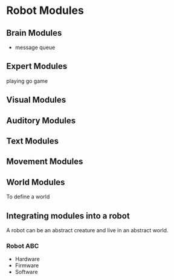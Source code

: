 # Robot Modules

## Brain Modules

* message queue

## Expert Modules
playing go game

## Visual Modules

## Auditory Modules

## Text Modules

## Movement Modules

## World Modules
To define a world

## Integrating modules into a robot
A robot can be an abstract creature and live in an abstract world.

### Robot ABC

* Hardware
* Firmware
* Software
